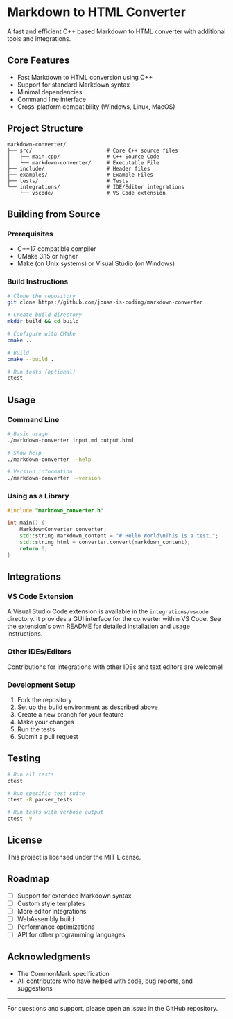 # Markdown to HTML Converter

A fast and efficient C++ based Markdown to HTML converter with additional tools and integrations.

## Core Features

- Fast Markdown to HTML conversion using C++
- Support for standard Markdown syntax
- Minimal dependencies
- Command line interface
- Cross-platform compatibility (Windows, Linux, MacOS)

## Project Structure

```
markdown-converter/
├── src/                        # Core C++ source files
│   ├── main.cpp/               # C++ Source Code
│   └── markdown-converter/     # Executable File
├── include/                    # Header files
├── examples/                   # Example Files
├── tests/                      # Tests
└── integrations/               # IDE/Editor integrations
    └── vscode/                 # VS Code extension
```

## Building from Source

### Prerequisites

- C++17 compatible compiler
- CMake 3.15 or higher
- Make (on Unix systems) or Visual Studio (on Windows)

### Build Instructions

```bash
# Clone the repository
git clone https://github.com/jonas-is-coding/markdown-converter

# Create build directory
mkdir build && cd build

# Configure with CMake
cmake ..

# Build
cmake --build .

# Run tests (optional)
ctest
```

## Usage

### Command Line

```bash
# Basic usage
./markdown-converter input.md output.html

# Show help
./markdown-converter --help

# Version information
./markdown-converter --version
```

### Using as a Library

```cpp
#include "markdown_converter.h"

int main() {
    MarkdownConverter converter;
    std::string markdown_content = "# Hello World\nThis is a test.";
    std::string html = converter.convert(markdown_content);
    return 0;
}
```

## Integrations

### VS Code Extension

A Visual Studio Code extension is available in the `integrations/vscode` directory. It provides a GUI interface for the converter within VS Code. See the extension's own README for detailed installation and usage instructions.

### Other IDEs/Editors

Contributions for integrations with other IDEs and text editors are welcome!

### Development Setup

1. Fork the repository
2. Set up the build environment as described above
3. Create a new branch for your feature
4. Make your changes
5. Run the tests
6. Submit a pull request

## Testing

```bash
# Run all tests
ctest

# Run specific test suite
ctest -R parser_tests

# Run tests with verbose output
ctest -V
```

## License

This project is licensed under the MIT License.

## Roadmap

- [ ] Support for extended Markdown syntax
- [ ] Custom style templates
- [ ] More editor integrations
- [ ] WebAssembly build
- [ ] Performance optimizations
- [ ] API for other programming languages

## Acknowledgments

- The CommonMark specification
- All contributors who have helped with code, bug reports, and suggestions

---

For questions and support, please open an issue in the GitHub repository.